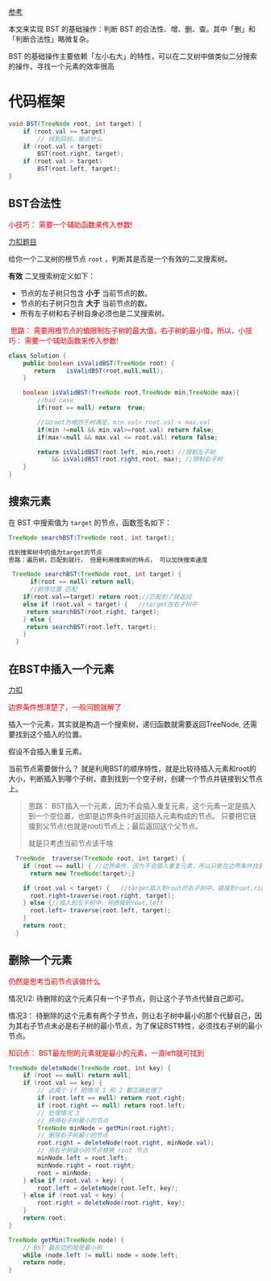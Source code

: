 [参考](https://labuladong.github.io/algo/2/21/43/)

本文来实现 BST 的基础操作：判断 BST 的合法性、增、删、查。其中「删」和「判断合法性」略微复杂。

BST 的基础操作主要依赖「左小右大」的特性，可以在二叉树中做类似二分搜索的操作，寻找一个元素的效率很高

# 代码框架

```java
void BST(TreeNode root, int target) {
    if (root.val == target)
        // 找到目标，做点什么
    if (root.val < target) 
        BST(root.right, target);
    if (root.val > target)
        BST(root.left, target);
}
```

## BST合法性

<font color=red> 小技巧： 需要一个辅助函数来传入参数!</font>

[力扣题目](https://leetcode.cn/problems/validate-binary-search-tree/)

给你一个二叉树的根节点 `root` ，判断其是否是一个有效的二叉搜索树。

**有效** 二叉搜索树定义如下：

- 节点的左子树只包含 **小于** 当前节点的数。
- 节点的右子树只包含 **大于** 当前节点的数。
- 所有左子树和右子树自身必须也是二叉搜索树。



<font color=red> 思路： 需要用根节点的值限制左子树的最大值，右子树的最小值，所以，小技巧： 需要一个辅助函数来传入参数!</font>

```java
class Solution {
    public boolean isValidBST(TreeNode root) {
       return   isValidBST(root,null,null);
    }

    boolean isValidBST(TreeNode root,TreeNode min,TreeNode max){
        //bad case
        if(root == null) return  true; 

        //以root为根的子树满足，min.val< root.val < max.val
        if(min !=null && min.val>=root.val) return false;
        if(max!=null && max.val <= root.val) return false;

        return isValidBST(root.left, min,root) //限制左子树
            && isValidBST(root.right,root, max); //限制右子树
    }
}
```

## 搜索元素

在 BST 中搜索值为 `target` 的节点，函数签名如下：

```java
TreeNode searchBST(TreeNode root, int target);
```

```java
找到搜索树中的值为target的节点
思路：遍历树，匹配到就行， 但是利用搜索树的特点， 可以加快搜索速度
```



```java
 TreeNode searchBST(TreeNode root, int target) {
      if(root == null) return null;
      //前序位置 匹配
    if(root.val==target) return root;//匹配到了就返回
    else if (root.val < target) {   //target在右子树中
     return searchBST(root.right, target);
    } else {
     return searchBST(root.left, target);
    }
  }
```

## 在BST中插入一个元素

[力扣](https://leetcode.cn/problems/insert-into-a-binary-search-tree/description/)

<font color=red>边界条件想清楚了，一般问题就解了</font>

插入一个元素，其实就是构造一个搜索树，递归函数就需要返回TreeNode, 还需要找到这个插入的位置。

假设不会插入重复元素。

当前节点需要做什么？  就是利用BST的顺序特性，就是比较待插入元素和root的大小，判断插入到哪个子树，直到找到一个空子树，创建一个节点并链接到父节点上。

> 思路： BST插入一个元素，因为不会插入重复元素，这个元素一定是插入到一个空位置，也即是边界条件时返回插入元素构成的节点。 只要把它链接到父节点(也就是root)节点上；最后返回这个父节点。
>
> 就是只考虑当前节点该干啥

```java
  TreeNode  traverse(TreeNode root, int target) {
    if (root == null) { //边界条件，因为不会插入重复元素，所以只能在边界条件找到，边界处返回插入的元素
      return new TreeNode(target);}

    if (root.val < target) {   //target插入到root的右子树中，链接到root.right
      root.right=traverse(root.right, target);
    } else {//插入到左子树中，并链接到root.left
      root.left= traverse(root.left, target); 
    }
    return root;
  }
```



## 删除一个元素

<font color=red>仍然是思考当前节点该做什么</font>

情况1/2:  待删除的这个元素只有一个子节点，则让这个子节点代替自己即可。

情况3： 待删除的这个元素有两个子节点，则让右子树中最小的那个代替自己，因为其右子节点未必是右子树的最小节点，为了保证BST特性，必须找右子树的最小节点。 

<font color=red>知识点： BST最左侧的元素就是最小的元素，一直left就可找到</font>

```java
TreeNode deleteNode(TreeNode root, int key) {
    if (root == null) return null;
    if (root.val == key) {
        // 这两个 if 把情况 1 和 2 都正确处理了
        if (root.left == null) return root.right;
        if (root.right == null) return root.left;
        // 处理情况 3
        // 获得右子树最小的节点
        TreeNode minNode = getMin(root.right);
        // 删除右子树最小的节点
        root.right = deleteNode(root.right, minNode.val);
        // 用右子树最小的节点替换 root 节点
        minNode.left = root.left;
        minNode.right = root.right;
        root = minNode;
    } else if (root.val > key) {
        root.left = deleteNode(root.left, key);
    } else if (root.val < key) {
        root.right = deleteNode(root.right, key);
    }
    return root;
}

TreeNode getMin(TreeNode node) {
    // BST 最左边的就是最小的
    while (node.left != null) node = node.left;
    return node;
}
```


